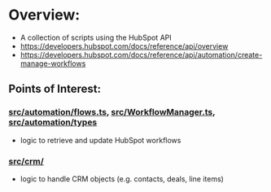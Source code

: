 # Overview:
- A collection of scripts using the HubSpot API
-   https://developers.hubspot.com/docs/reference/api/overview
-   https://developers.hubspot.com/docs/reference/api/automation/create-manage-workflows

## Points of Interest:
### [src/automation/flows.ts](https://github.com/AndrewGarwood/HubSpot/blob/master/src/automation/flows.ts), [src/WorkflowManager.ts](https://github.com/AndrewGarwood/HubSpot/blob/master/src/WorkflowManager.ts), [src/automation/types](https://github.com/AndrewGarwood/HubSpot/tree/master/src/automation/types)
- logic to retrieve and update HubSpot workflows
### [src/crm/](https://github.com/AndrewGarwood/HubSpot/tree/master/src/crm)
- logic to handle CRM objects (e.g. contacts, deals, line items)
